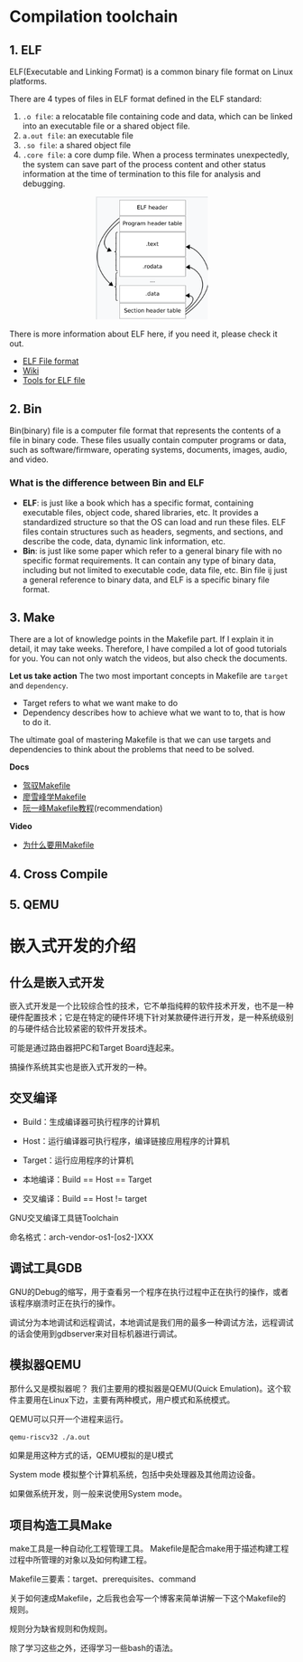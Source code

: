 # Compilation toolchain
## 1. ELF
ELF(Executable and Linking Format) is a common binary file format on Linux platforms.

There are 4 types of files in ELF format defined in the ELF standard:
1. `.o file`: a relocatable file containing code and data, which can be linked into an executable file or a shared object file.
2. `a.out file`: an executable file
3. `.so file`: a shared object file
4. `.core file`: a core dump file. When a process terminates unexpectedly, the system can save part of the process content and other status information at the time of termination to this file for analysis and debugging. 

<p align="center">
  <img src="./image/image2_1.png" alt="alt text" width="200" />
</p>



There is more information about ELF here, if you need it, please check it out.
- [ELF File format](https://xinqiu.gitbooks.io/linux-inside-zh/content/Theory/linux-theory-2.html)
- [Wiki](https://en.wikipedia.org/wiki/Executable_and_Linkable_Format)
- [Tools for ELF file](https://www.gnu.org/software/binutils)


## 2. Bin
Bin(binary) file is a computer file format that represents the contents of a file in binary code. These files usually contain computer programs or data, such as software/firmware, operating systems, documents, images, audio, and video.


### **What is the difference between Bin and ELF**
- **ELF**: is just like a book which has a specific format, containing executable files, object code, shared libraries, etc. It provides a standardized structure so that the OS can load and run these files. ELF files contain structures such as headers, segments, and sections, and describe the code, data, dynamic link information, etc. 
- **Bin**: is just like some paper which refer to a general binary file with no specific format requirements. It can contain any type of binary data, including but not limited to executable code, data file, etc. Bin file ij just a general reference to binary data, and ELF is a specific binary file format. 

## 3. Make
There are a lot of knowledge points in the Makefile part. If I explain it in detail, it may take weeks. Therefore, I have compiled a lot of good tutorials for you. You can not only watch the videos, but also check the documents.

**Let us take action**
The two most important concepts in Makefile are `target` and `dependency`.
- Target refers to what we want make to do
- Dependency describes how to achieve what we want to to, that is how to do it. 

The ultimate goal of mastering Makefile is that we can use targets and dependencies to think about the problems that need to be solved. 

**Docs**
- [驾驭Makefile](http://cicpi.ustc.edu.cn/indico/getFile.py/access?contribId=2&resId=0&materialId=slides&confId=839)
- [廖雪峰学Makefile](https://liaoxuefeng.com/books/makefile/introduction/)
- [阮一峰Makefile教程](https://www.ruanyifeng.com/blog/2015/02/make.html)(recommendation)



**Video**
- [为什么要用Makefile](https://www.bilibili.com/video/BV188411L7d2/?spm_id_from=333.337.search-card.all.click&vd_source=3edb456fe9b280bb4ab8f6e18448ace0)





## 4. Cross Compile




## 5. QEMU


# 嵌入式开发的介绍
## 什么是嵌入式开发
嵌入式开发是一个比较综合性的技术，它不单指纯粹的软件技术开发，也不是一种硬件配置技术；它是在特定的硬件环境下针对某款硬件进行开发，是一种系统级别的与硬件结合比较紧密的软件开发技术。

可能是通过路由器把PC和Target Board连起来。

搞操作系统其实也是嵌入式开发的一种。


## 交叉编译
- Build：生成编译器可执行程序的计算机
- Host：运行编译器可执行程序，编译链接应用程序的计算机
- Target：运行应用程序的计算机


- 本地编译：Build == Host == Target
- 交叉编译：Build == Host != target

GNU交叉编译工具链Toolchain

命名格式：arch-vendor-os1-[os2-]XXX 

## 调试工具GDB
GNU的Debug的缩写，用于查看另一个程序在执行过程中正在执行的操作，或者该程序崩溃时正在执行的操作。

调试分为本地调试和远程调试，本地调试是我们用的最多一种调试方法，远程调试的话会使用到gdbserver来对目标机器进行调试。



## 模拟器QEMU
那什么又是模拟器呢？
我们主要用的模拟器是QEMU(Quick Emulation)。这个软件主要用在Linux下边，主要有两种模式，用户模式和系统模式。


QEMU可以只开一个进程来运行。
```bash
qemu-riscv32 ./a.out
```
如果是用这种方式的话，QEMU模拟的是U模式

System mode 模拟整个计算机系统，包括中央处理器及其他周边设备。

如果做系统开发，则一般来说使用System mode。


## 项目构造工具Make
make工具是一种自动化工程管理工具。
Makefile是配合make用于描述构建工程过程中所管理的对象以及如何构建工程。

Makefile三要素：target、prerequisites、command

关于如何速成Makefile，之后我也会写一个博客来简单讲解一下这个Makefile的规则。

规则分为缺省规则和伪规则。



除了学习这些之外，还得学习一些bash的语法。